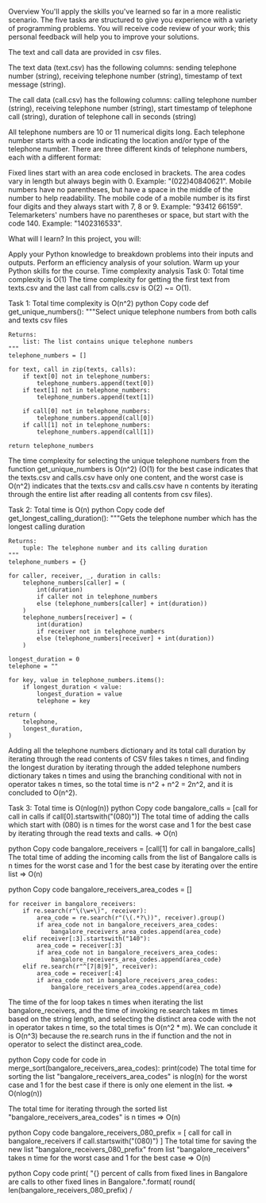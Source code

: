Overview
You'll apply the skills you've learned so far in a more realistic scenario. The five tasks are structured to give you experience with a variety of programming problems. You will receive code review of your work; this personal feedback will help you to improve your solutions.

The text and call data are provided in csv files.

The text data (text.csv) has the following columns: sending telephone number (string), receiving telephone number (string), timestamp of text message (string).

The call data (call.csv) has the following columns: calling telephone number (string), receiving telephone number (string), start timestamp of telephone call (string), duration of telephone call in seconds (string)

All telephone numbers are 10 or 11 numerical digits long. Each telephone number starts with a code indicating the location and/or type of the telephone number. There are three different kinds of telephone numbers, each with a different format:

Fixed lines start with an area code enclosed in brackets. The area codes vary in length but always begin with 0. Example: "(022)40840621".
Mobile numbers have no parentheses, but have a space in the middle of the number to help readability. The mobile code of a mobile number is its first four digits and they always start with 7, 8 or 9. Example: "93412 66159".
Telemarketers' numbers have no parentheses or space, but start with the code 140. Example: "1402316533".

What will I learn?
In this project, you will:

Apply your Python knowledge to breakdown problems into their inputs and outputs.
Perform an efficiency analysis of your solution.
Warm up your Python skills for the course.
Time complexity analysis
Task 0: Total time complexity is O(1)
The time complexity for getting the first text from texts.csv and the last call from calls.csv is O(2) ~= O(1).

Task 1: Total time complexity is O(n^2)
python
Copy code
def get_unique_numbers():
    """Select unique telephone numbers from both calls and texts csv files

    Returns:
        list: The list contains unique telephone numbers
    """
    telephone_numbers = []

    for text, call in zip(texts, calls):
        if text[0] not in telephone_numbers:
            telephone_numbers.append(text[0])
        if text[1] not in telephone_numbers:
            telephone_numbers.append(text[1])

        if call[0] not in telephone_numbers:
            telephone_numbers.append(call[0])
        if call[1] not in telephone_numbers:
            telephone_numbers.append(call[1])

    return telephone_numbers
The time complexity for selecting the unique telephone numbers from the function get_unique_numbers is O(n^2) (O(1) for the best case indicates that the texts.csv and calls.csv have only one content, and the worst case is O(n^2) indicates that the texts.csv and calls.csv have n contents by iterating through the entire list after reading all contents from csv files).

Task 2: Total time is O(n)
python
Copy code
def get_longest_calling_duration():
    """Gets the telephone number which has the longest calling duration

    Returns:
        tuple: The telephone number and its calling duration
    """
    telephone_numbers = {}

    for caller, receiver, _, duration in calls:
        telephone_numbers[caller] = (
            int(duration)
            if caller not in telephone_numbers
            else (telephone_numbers[caller] + int(duration))
        )
        telephone_numbers[receiver] = (
            int(duration)
            if receiver not in telephone_numbers
            else (telephone_numbers[receiver] + int(duration))
        )

    longest_duration = 0
    telephone = ""

    for key, value in telephone_numbers.items():
        if longest_duration < value:
            longest_duration = value
            telephone = key

    return (
        telephone,
        longest_duration,
    )
Adding all the telephone numbers dictionary and its total call duration by iterating through the read contents of CSV files takes n times, and finding the longest duration by iterating through the added telephone numbers dictionary takes n times and using the branching conditional with not in operator takes n times, so the total time is n^2 + n^2 = 2n^2, and it is concluded to O(n^2).

Task 3: Total time is O(nlog(n))
python
Copy code
bangalore_calls = [call for call in calls if call[0].startswith("(080)")]
The total time of adding the calls which start with (080) is n times for the worst case and 1 for the best case by iterating through the read texts and calls. => O(n)

python
Copy code
bangalore_receivers = [call[1] for call in bangalore_calls]
The total time of adding the incoming calls from the list of Bangalore calls is n times for the worst case and 1 for the best case by iterating over the entire list => O(n)

python
Copy code
    bangalore_receivers_area_codes = []

    for receiver in bangalore_receivers:
        if re.search(r"\(\w+\)", receiver):
            area_code = re.search(r"(\(.*?\))", receiver).group()
            if area_code not in bangalore_receivers_area_codes:
                bangalore_receivers_area_codes.append(area_code)
        elif receiver[:3].startswith("140"):
            area_code = receiver[:3]
            if area_code not in bangalore_receivers_area_codes:
                bangalore_receivers_area_codes.append(area_code)
        elif re.search(r"^[7|8|9]", receiver):
            area_code = receiver[:4]
            if area_code not in bangalore_receivers_area_codes:
                bangalore_receivers_area_codes.append(area_code)
The time of the for loop takes n times when iterating the list bangalore_receivers, and the time of invoking re.search takes m times based on the string length, and selecting the distinct area code with the not in operator takes n time, so the total times is O(n^2 * m). We can conclude it is O(n^3) because the re.search runs in the if function and the not in operator to select the distinct area_code.

python
Copy code
for code in merge_sort(bangalore_receivers_area_codes):
    print(code)
The total time for sorting the list "bangalore_receivers_area_codes" is nlog(n) for the worst case and 1 for the best case if there is only one element in the list. => O(nlog(n))

The total time for iterating through the sorted list "bangalore_receivers_area_codes" is n times => O(n)

python
Copy code
bangalore_receivers_080_prefix = [
        call for call in bangalore_receivers if call.startswith("(080)")
    ]
The total time for saving the new list "bangalore_receivers_080_prefix" from list "bangalore_receivers" takes n time for the worst case and 1 for the best case => O(n)

python
Copy code
print(
        "{} percent of calls from fixed lines in Bangalore are calls to other fixed lines in Bangalore.".format(
            round(
                len(bangalore_receivers_080_prefix) /